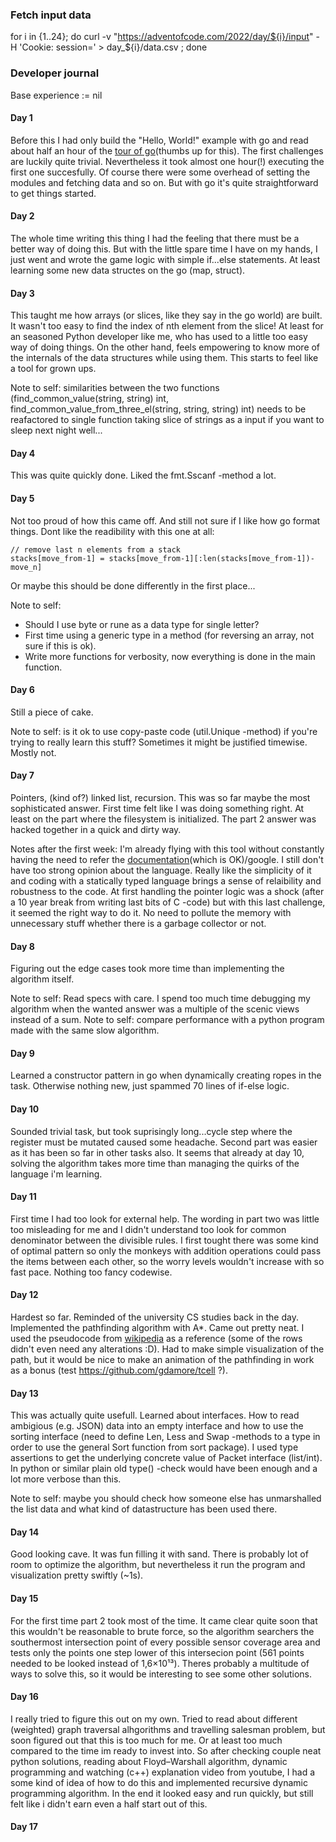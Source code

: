 
### Fetch input data
for i in {1..24}; do curl -v  "https://adventofcode.com/2022/day/${i}/input" -H 'Cookie: session=<sessionid>' > day_${i}/data.csv ; done

### Developer journal
Base experience := nil

#### Day 1
Before this I had only build the "Hello, World!" example with go and read about half an hour of the [tour of go](https://go.dev/tour/welcome/1)(thumbs up for this). The first challenges are luckily quite trivial. Nevertheless it took almost one hour(!) executing the first one succesfully. Of course there were some overhead of setting the modules and fetching data and so on. But with go it's quite straightforward to get things started.

#### Day 2
The whole time writing this thing I had the feeling that there must be a better way of doing this. But with the little spare time I have on my hands, I just went and wrote the game logic with simple if...else statements. At least learning some new data structes on the go (map, struct).

#### Day 3
This taught me how arrays (or slices, like they say in the go world) are built. It wasn't too easy to find the index of nth element from the slice! At least for an seasoned Python developer like me, who has used to a little too easy way of doing things. On the other hand, feels empowering to know more of the internals of the data structures while using them. This starts to feel like a tool for grown ups.

Note to self: similarities between the two functions (find_common_value(string, string) int, find_common_value_from_three_el(string, string, string) int) needs to be reafactored to single function taking slice of strings as a input if you want to sleep next night well...

#### Day 4
This was quite quickly done. Liked the fmt.Sscanf -method a lot.

#### Day 5
Not too proud of how this came off. And still not sure if I like how go format things. Dont like the readibility with this one at all:
```
// remove last n elements from a stack
stacks[move_from-1] = stacks[move_from-1][:len(stacks[move_from-1])-move_n]
```
Or maybe this should be done differently in the first place...

Note to self: 
 - Should I use byte or rune as a data type for single letter?
 - First time using a generic type in a method (for reversing an array, not sure if this is ok).
 - Write more functions for verbosity, now everything is done in the main function.

#### Day 6
Still a piece of cake.  

Note to self: is it ok to use copy-paste code (util.Unique -method) if you're trying to really learn this stuff? Sometimes it might be justified timewise. Mostly not.

#### Day 7
Pointers, (kind of?) linked list, recursion. This was so far maybe the most sophisticated answer. First time felt like I was doing something right. At least on the part where the filesystem is initialized. The part 2 answer was hacked together in a quick and dirty way. 

Notes after the first week:  I'm already flying with this tool without constantly having the need to refer the [documentation](https://pkg.go.dev/std)(which is OK)/google. I still don't have too strong opinion about the language. Really like the simplicity of it and coding with a statically typed language brings a sense of relaibility and robustness to the code. At first handling the pointer logic was a shock (after a 10 year break from writing last bits of C -code) but with this last challenge, it seemed the right way to do it. No need to pollute the memory with unnecessary stuff whether there is a garbage collector or not.

#### Day 8
Figuring out the edge cases took more time than implementing the algorithm itself. 

Note to self: Read specs with care. I spend too much time debugging my algorithm when the wanted answer was a multiple of the scenic views instead of a sum.
Note to self: compare performance with a python program made with the same slow algorithm.

#### Day 9
Learned a constructor pattern in go when dynamically creating ropes in the task. Otherwise nothing new, just spammed 70 lines of if-else logic.

#### Day 10
Sounded trivial task, but took suprisingly long...cycle step where the register must be mutated caused some headache. Second part was easier as it has been so far in other tasks also. It seems that already at day 10, solving the algorithm takes more time than managing the quirks of the language i'm learning.

#### Day 11
First time I had too look for external help. The wording in part two was little too misleading for me and I didn't understand too look for common denominator between the divisible rules. I first tought there was some kind of optimal pattern so only the monkeys with addition operations could pass the items between each other, so the worry levels wouldn't increase with so fast pace. Nothing too fancy codewise.

#### Day 12
Hardest so far. Reminded of the university CS studies back in the day. Implemented the pathfinding algorithm with A\*. Came out pretty neat. I used the pseudocode from [wikipedia](https://en.wikipedia.org/wiki/A*_search_algorithm) as a reference (some of the rows didn't even need any alterations :D). Had to make simple visualization of the path, but it would be nice to make an animation of the pathfinding in work as a bonus (test https://github.com/gdamore/tcell ?).

#### Day 13
This was actually quite usefull. Learned about interfaces. How to read ambigious (e.g. JSON) data into an empty interface and how to use the sorting interface (need to define Len, Less and Swap -methods to a type in order to use the general Sort function from sort package). I used type assertions to get the underlying concrete value of Packet interface (list/int). In python or similar plain old type() -check would have been enough and a lot more verbose than this.

Note to self: maybe you should check how someone else has unmarshalled the list data and what kind of datastructure has been used there.

#### Day 14
Good looking cave. It was fun filling it with sand. There is probably lot of room to optimize the algorithm, but nevertheless it run the program and visualization pretty swiftly (~1s). 

#### Day 15
For the first time part 2 took most of the time. It came clear quite soon that this wouldn't be reasonable to brute force, so the algorithm searchers the southermost intersection point of every possible sensor coverage area and tests only the points one step lower of this intersecion point (561 points needed to be looked instead of 1,6×10¹³). Theres probably a multitude of ways to solve this, so it would be interesting to see some other solutions.

#### Day 16
I really tried to figure this out on my own. Tried to read about different (weighted) graph traversal alhgorithms and travelling salesman problem, but soon figured out that this is too much for me. Or at least too much compared to the time im ready to invest into. So after checking couple neat python solutions, reading about Floyd–Warshall algorithm, dynamic programming and watching (c++) explanation video from youtube, I had a some kind of idea of how to do this and implemented recursive dynamic programming algorithm. In the end it looked easy and run quickly, but still felt like i didn't earn even a half start out of this.

#### Day 17
